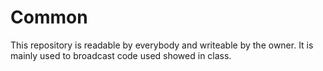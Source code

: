 # Common

This repository is readable by everybody and writeable by the owner.
It is mainly used to broadcast code used showed in class.


